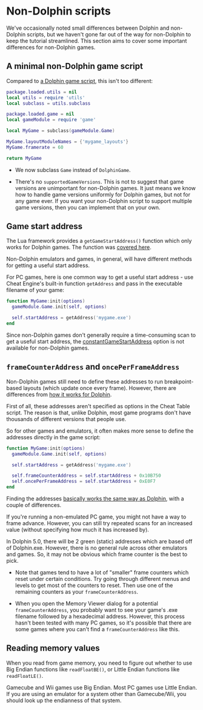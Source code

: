 # Non-Dolphin scripts

We've occasionally noted small differences between Dolphin and non-Dolphin scripts, but we haven't gone far out of the way for non-Dolphin to keep the tutorial streamlined. This section aims to cover some important differences for non-Dolphin games.


## A minimal non-Dolphin game script

Compared to [a Dolphin game script](write_game_script.md#write-a-dolphin-game-script), this isn't too different:

```lua
package.loaded.utils = nil
local utils = require 'utils'
local subclass = utils.subclass

package.loaded.game = nil
local gameModule = require 'game'

local MyGame = subclass(gameModule.Game)

MyGame.layoutModuleNames = {'mygame_layouts'}
MyGame.framerate = 60

return MyGame

```

- We now subclass `Game` instead of `DolphinGame`.

- There's no `supportedGameVersions`. This is not to suggest that game versions are unimportant for non-Dolphin games. It just means we know how to handle game versions uniformly for Dolphin games, but not for any game ever. If you want your non-Dolphin script to support multiple game versions, then you can implement that on your own.


## Game start address

The Lua framework provides a `getGameStartAddress()` function which only works for Dolphin games. The function was [covered here](write_game_script.md#defining-and-accessing-base-addresses).

Non-Dolphin emulators and games, in general, will have different methods for getting a useful start address.

For PC games, here is one common way to get a useful start address - use Cheat Engine's built-in function `getAddress` and pass in the executable filename of your game:

```lua
function MyGame:init(options)
  gameModule.Game.init(self, options)

  self.startAddress = getAddress('mygame.exe')
end
```

Since non-Dolphin games don't generally require a time-consuming scan to get a useful start address, the [constantGameStartAddress](different_dolphin.md#optional-constantgamestartaddress) option is not available for non-Dolphin games.


## `frameCounterAddress` and `oncePerFrameAddress`

Non-Dolphin games still need to define these addresses to run breakpoint-based layouts (which update once every frame). However, there are differences from [how it works for Dolphin](different_dolphin.md).

First of all, these addresses aren't specified as options in the Cheat Table script. The reason is that, unlike Dolphin, most game programs don't have thousands of different versions that people use.

So for other games and emulators, it often makes more sense to define the addresses directly in the game script:

```lua
function MyGame:init(options)
  gameModule.Game.init(self, options)

  self.startAddress = getAddress('mygame.exe')

  self.frameCounterAddress = self.startAddress + 0x10B750
  self.oncePerFrameAddress = self.startAddress + 0xE0F7
end
```

Finding the addresses [basically works the same way as Dolphin](different_dolphin.md#finding-the-framecounteraddress), with a couple of differences.

If you're running a non-emulated PC game, you might not have a way to frame advance. However, you can still try repeated scans for an increased value (without specifying how much it has increased by).
  
In Dolphin 5.0, there will be 2 green (static) addresses which are based off of Dolphin.exe. However, there is no general rule across other emulators and games. So, it may not be obvious which frame counter is the best to pick.
  
- Note that games tend to have a lot of "smaller" frame counters which reset under certain conditions. Try going through different menus and levels to get most of the counters to reset. Then use one of the remaining counters as your `frameCounterAddress`.
    
- When you open the Memory Viewer dialog for a potential `frameCounterAddress`, you probably want to see your game's .exe filename followed by a hexadecimal address. However, this process hasn't been tested with many PC games, so it's possible that there are some games where you can't find a `frameCounterAddress` like this.


## Reading memory values

When you read from game memory, you need to figure out whether to use Big Endian functions like `readFloatBE()`, or Little Endian functions like `readFloatLE()`.
 
Gamecube and Wii games use Big Endian. Most PC games use Little Endian. If you are using an emulator for a system other than Gamecube/Wii, you should look up the endianness of that system.
